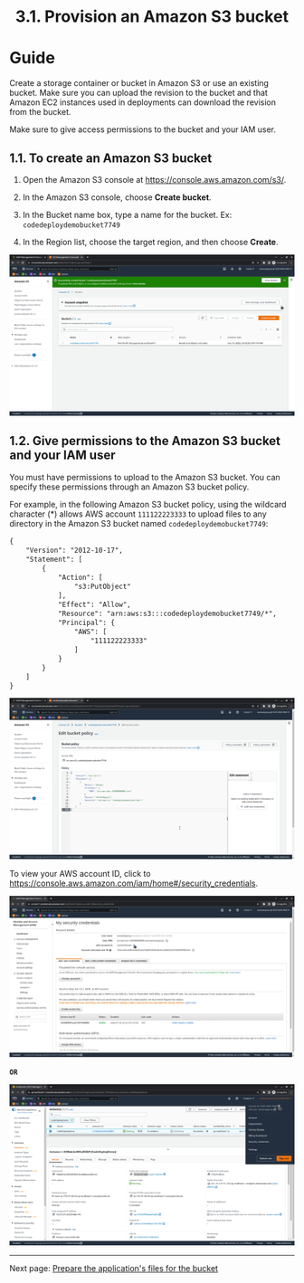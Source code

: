 # <center>3.1. Provision an Amazon S3 bucket</center>

# Guide
Create a storage container or bucket in Amazon S3 or use an existing bucket. Make sure you can upload the revision to the bucket and that Amazon EC2 instances used in deployments can download the revision from the bucket.

Make sure to give access permissions to the bucket and your IAM user.

## 1.1. To create an Amazon S3 bucket
1. Open the Amazon S3 console at https://console.aws.amazon.com/s3/.

2. In the Amazon S3 console, choose **Create bucket**.

3. In the Bucket name box, type a name for the bucket. Ex: `codedeploydemobucket7749`

4. In the Region list, choose the target region, and then choose **Create**.

![image](./images/3/3-1.png)

## 1.2. Give permissions to the Amazon S3 bucket and your IAM user
You must have permissions to upload to the Amazon S3 bucket. You can specify these permissions through an Amazon S3 bucket policy.

For example, in the following Amazon S3 bucket policy, using the wildcard character (*) allows AWS account `111122223333` to upload files to any directory in the Amazon S3 bucket named `codedeploydemobucket7749`:

```
{
    "Version": "2012-10-17",
    "Statement": [
        {
            "Action": [
                "s3:PutObject"
            ],
            "Effect": "Allow",
            "Resource": "arn:aws:s3:::codedeploydemobucket7749/*",
            "Principal": {
                "AWS": [
                    "111122223333"
                ]
            }
        }
    ]
}
```

![image](./images/3/3-2.png)

To view your AWS account ID, click to https://console.aws.amazon.com/iam/home#/security_credentials.

![image](./images/3/3-3.png)

**`OR`**

![image](./images/3/3-4.png)

***


Next page: [Prepare the application's files for the bucket](WordPress-3-2.md)
